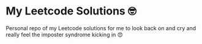 # My Leetcode Solutions :nerd_face:

Personal repo of my Leetcode solutions for me to look back on and cry and really feel the imposter syndrome kicking in :heart_eyes:
